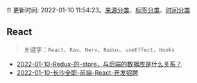 :alarm_clock: 更新时间: 2022-01-10 11:54:23。[来源分类](../README.md)、[标签分类](../TAGS.md)、[时间分类](../TIMELINE.md)

## React


> 关键字：`React`、`Rax`、`Nerv`、`Redux`、`useEffect`、`Hooks`



- [2022-01-10-Redux-的-store，与后端的数据库是什么关系？](https://www.v2ex.com/t/827409) 
- [2022-01-10-长沙全职-前端-React-开发招聘](https://www.v2ex.com/t/827384) 